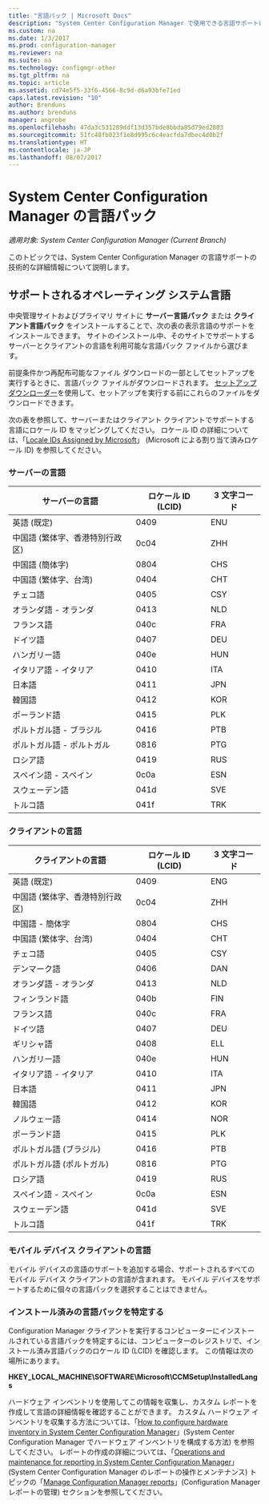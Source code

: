 ```yaml
---
title: "言語パック | Microsoft Docs"
description: "System Center Configuration Manager で使用できる言語サポートについて説明します。"
ms.custom: na
ms.date: 1/3/2017
ms.prod: configuration-manager
ms.reviewer: na
ms.suite: na
ms.technology: configmgr-other
ms.tgt_pltfrm: na
ms.topic: article
ms.assetid: cd74e5f5-33f6-4566-8c9d-d6a93bfe71ed
caps.latest.revision: "10"
author: Brenduns
ms.author: brenduns
manager: angrobe
ms.openlocfilehash: 47da3c531289ddf13d357bde8bbda85d79ed2803
ms.sourcegitcommit: 51fc48fb023f1e8d995c6c4eacfda7dbec4d0b2f
ms.translationtype: HT
ms.contentlocale: ja-JP
ms.lasthandoff: 08/07/2017
---
```

# <a name="language-packs-in-system-center-configuration-manager"></a>System Center Configuration Manager の言語パック

*適用対象: System Center Configuration Manager (Current Branch)*

このトピックでは、System Center Configuration Manager の言語サポートの技術的な詳細情報について説明します。  

## <a name="BKMK_SupLanguagePacks"></a> サポートされるオペレーティング システム言語  
 中央管理サイトおよびプライマリ サイトに **サーバー言語パック** または **クライアント言語パック** をインストールすることで、次の表の表示言語のサポートをインストールできます。 サイトのインストール中、そのサイトでサポートするサーバーとクライアントの言語を利用可能な言語パック ファイルから選びます。

 前提条件かつ再配布可能なファイル ダウンロードの一部としてセットアップを実行するときに、言語パック ファイルがダウンロードされます。 [セットアップ ダウンローダー](setup-downloader.md)を使用して、セットアップを実行する前にこれらのファイルをダウンロードできます。   

 次の表を参照して、サーバーまたはクライアント クライアントでサポートする言語にロケール ID をマッピングしてください。 ロケール ID の詳細については、「[Locale IDs Assigned by Microsoft](http://go.microsoft.com/fwlink/p/?LinkId=252609)」 (Microsoft による割り当て済みロケール ID) を参照してください。  

### <a name="server-languages"></a>サーバーの言語  

|サーバーの言語|ロケール ID (LCID)|3 文字コード|  
|---------------------|------------------------|-----------------------|  
|英語 (既定)|0409|ENU|  
|中国語 (繁体字、香港特別行政区)|0c04|ZHH|  
|中国語 (簡体字)|0804|CHS|  
|中国語 (繁体字、台湾)|0404|CHT|  
|チェコ語|0405|CSY|  
|オランダ語 - オランダ|0413|NLD|  
|フランス語|040c|FRA|  
|ドイツ語|0407|DEU|  
|ハンガリー語|040e|HUN|  
|イタリア語 - イタリア|0410|ITA|  
|日本語|0411|JPN|  
|韓国語|0412|KOR|  
|ポーランド語|0415|PLK|  
|ポルトガル語 - ブラジル|0416|PTB|  
|ポルトガル語 - ポルトガル|0816|PTG|  
|ロシア語|0419|RUS|  
|スペイン語 - スペイン|0c0a|ESN|  
|スウェーデン語|041d|SVE|  
|トルコ語|041f|TRK|  

### <a name="client-languages"></a>クライアントの言語  

|クライアントの言語|ロケール ID (LCID)|3 文字コード|  
|---------------------|------------------------|-----------------------|  
|英語 (既定)|0409|ENG|  
|中国語 (繁体字、香港特別行政区)|0c04|ZHH|  
|中国語 - 簡体字|0804|CHS|  
|中国語 (繁体字、台湾)|0404|CHT|  
|チェコ語|0405|CSY|  
|デンマーク語|0406|DAN|  
|オランダ語 - オランダ|0413|NLD|  
|フィンランド語|040b|FIN|  
|フランス語|040c|FRA|  
|ドイツ語|0407|DEU|  
|ギリシャ語|0408|ELL|  
|ハンガリー語|040e|HUN|  
|イタリア語 - イタリア|0410|ITA|  
|日本語|0411|JPN|  
|韓国語|0412|KOR|  
|ノルウェー語|0414|NOR|  
|ポーランド語|0415|PLK|  
|ポルトガル語 (ブラジル)|0416|PTB|  
|ポルトガル語 (ポルトガル)|0816|PTG|  
|ロシア語|0419|RUS|  
|スペイン語 - スペイン|0c0a|ESN|  
|スウェーデン語|041d|SVE|  
|トルコ語|041f|TRK|  

### <a name="mobile-device-client-languages"></a>モバイル デバイス クライアントの言語  
 モバイル デバイスの言語のサポートを追加する場合、サポートされるすべてのモバイル デバイス クライアントの言語が含まれます。 モバイル デバイスをサポートするために個々の言語パックを選択することはできません。  

### <a name="identify-installed-language-packs"></a>インストール済みの言語パックを特定する  
Configuration Manager クライアントを実行するコンピューターにインストールされている言語パックを特定するには、コンピューターのレジストリで、インストール済み言語パックのロケール ID (LCID) を確認します。 この情報は次の場所にあります。

 **HKEY_LOCAL_MACHINE\SOFTWARE\Microsoft\CCMSetup\InstalledLangs**  

ハードウェア インベントリを使用してこの情報を収集し、カスタム レポートを作成して言語の詳細情報を確認することができます。 カスタム ハードウェア インベントリを収集する方法については、「[How to configure hardware inventory in System Center Configuration Manager](../../../../core/clients/manage/inventory/configure-hardware-inventory.md)」(System Center Configuration Manager でハードウェア インベントリを構成する方法) を参照してください。 レポートの作成の詳細については、「[Operations and maintenance for reporting in System Center Configuration Manager](../../../../core/servers/manage/operations-and-maintenance-for-reporting.md)」(System Center Configuration Manager のレポートの操作とメンテナンス) トピックの「[Manage Configuration Manager reports](../../../../core/servers/manage/operations-and-maintenance-for-reporting.md#BKMK_ManageReports)」(Configuration Manager レポートの管理) セクションを参照してください。  
